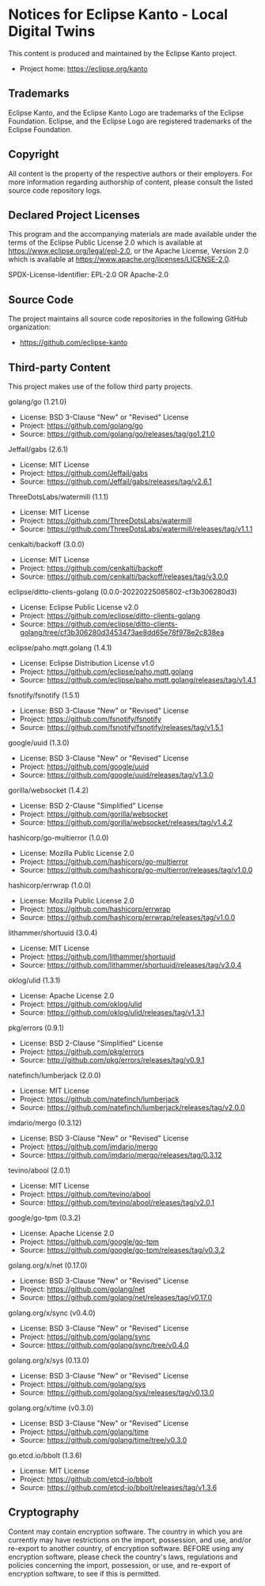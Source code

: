 # Notices for Eclipse Kanto - Local Digital Twins

This content is produced and maintained by the Eclipse Kanto project.

* Project home: https://eclipse.org/kanto

## Trademarks

Eclipse Kanto, and the Eclipse Kanto Logo are trademarks of the Eclipse Foundation.
Eclipse, and the Eclipse Logo are registered trademarks of the Eclipse Foundation.

## Copyright

All content is the property of the respective authors or their employers.
For more information regarding authorship of content, please consult the
listed source code repository logs.

## Declared Project Licenses

This program and the accompanying materials are made available under the terms
of the Eclipse Public License 2.0 which is available at
https://www.eclipse.org/legal/epl-2.0, or the Apache License, Version 2.0 which
is available at https://www.apache.org/licenses/LICENSE-2.0.

SPDX-License-Identifier: EPL-2.0 OR Apache-2.0

## Source Code

The project maintains all source code repositories in the following GitHub organization:

* https://github.com/eclipse-kanto

## Third-party Content

This project makes use of the follow third party projects.

golang/go (1.21.0)

* License: BSD 3-Clause "New" or "Revised" License
* Project: https://github.com/golang/go
* Source:  https://github.com/golang/go/releases/tag/go1.21.0

Jeffail/gabs (2.6.1)

* License: MIT License
* Project: https://github.com/Jeffail/gabs
* Source:  https://github.com/Jeffail/gabs/releases/tag/v2.6.1

ThreeDotsLabs/watermill (1.1.1)

* License: MIT License
* Project: https://github.com/ThreeDotsLabs/watermill
* Source:  https://github.com/ThreeDotsLabs/watermill/releases/tag/v1.1.1

cenkalti/backoff (3.0.0)

* License: MIT License
* Project: https://github.com/cenkalti/backoff
* Source:  https://github.com/cenkalti/backoff/releases/tag/v3.0.0

eclipse/ditto-clients-golang (0.0.0-20220225085802-cf3b306280d3)

* License: Eclipse Public License v2.0
* Project: https://github.com/eclipse/ditto-clients-golang
* Source:  https://github.com/eclipse/ditto-clients-golang/tree/cf3b306280d3453473ae8dd65e78f978e2c838ea

eclipse/paho.mqtt.golang (1.4.1)

* License: Eclipse Distribution License v1.0
* Project: https://github.com/eclipse/paho.mqtt.golang
* Source:  https://github.com/eclipse/paho.mqtt.golang/releases/tag/v1.4.1

fsnotify/fsnotify (1.5.1)

* License: BSD 3-Clause "New" or "Revised" License
* Project: https://github.com/fsnotify/fsnotify
* Source:  https://github.com/fsnotify/fsnotify/releases/tag/v1.5.1

google/uuid (1.3.0)

* License: BSD 3-Clause "New" or "Revised" License
* Project: https://github.com/google/uuid
* Source:  https://github.com/google/uuid/releases/tag/v1.3.0

gorilla/websocket (1.4.2)

* License: BSD 2-Clause "Simplified" License
* Project: https://github.com/gorilla/websocket
* Source:  https://github.com/gorilla/websocket/releases/tag/v1.4.2

hashicorp/go-multierror (1.0.0)

* License: Mozilla Public License 2.0
* Project: https://github.com/hashicorp/go-multierror
* Source:  https://github.com/hashicorp/go-multierror/releases/tag/v1.0.0

hashicorp/errwrap (1.0.0)

* License: Mozilla Public License 2.0
* Project: https://github.com/hashicorp/errwrap
* Source:  https://github.com/hashicorp/errwrap/releases/tag/v1.0.0

lithammer/shortuuid (3.0.4)

* License: MIT License
* Project: https://github.com/lithammer/shortuuid
* Source:  https://github.com/lithammer/shortuuid/releases/tag/v3.0.4

oklog/ulid (1.3.1)

* License: Apache License 2.0
* Project: https://github.com/oklog/ulid
* Source:  https://github.com/oklog/ulid/releases/tag/v1.3.1

pkg/errors (0.9.1)

* License: BSD 2-Clause "Simplified" License
* Project: https://github.com/pkg/errors
* Source:  http://github.com/pkg/errors/releases/tag/v0.9.1

natefinch/lumberjack (2.0.0)

* License: MIT License
* Project: https://github.com/natefinch/lumberjack
* Source:  https://github.com/natefinch/lumberjack/releases/tag/v2.0.0

imdario/mergo (0.3.12)

* License: BSD 3-Clause "New" or "Revised" License
* Project: https://github.com/imdario/mergo
* Source:  https://github.com/imdario/mergo/releases/tag/0.3.12

tevino/abool (2.0.1)

* License: MIT License
* Project: https://github.com/tevino/abool
* Source:  https://github.com/tevino/abool/releases/tag/v2.0.1

google/go-tpm (0.3.2)

* License: Apache License 2.0
* Project: https://github.com/google/go-tpm
* Source:  https://github.com/google/go-tpm/releases/tag/v0.3.2

golang.org/x/net (0.17.0)

* License: BSD 3-Clause "New" or "Revised" License
* Project: https://github.com/golang/net
* Source:  https://github.com/golang/net/releases/tag/v0.17.0

golang.org/x/sync (v0.4.0)

* License: BSD 3-Clause "New" or "Revised" License
* Project: https://github.com/golang/sync
* Source:  https://github.com/golang/sync/tree/v0.4.0

golang.org/x/sys (0.13.0)

* License: BSD 3-Clause "New" or "Revised" License
* Project: https://github.com/golang/sys
* Source:  https://github.com/golang/sys/releases/tag/v0.13.0

golang.org/x/time (v0.3.0)

* License: BSD 3-Clause "New" or "Revised" License
* Project: https://github.com/golang/time
* Source:  https://github.com/golang/time/tree/v0.3.0

go.etcd.io/bbolt (1.3.6)

* License: MIT License
* Project: https://github.com/etcd-io/bbolt
* Source: https://github.com/etcd-io/bbolt/releases/tag/v1.3.6

## Cryptography

Content may contain encryption software. The country in which you are currently
may have restrictions on the import, possession, and use, and/or re-export to
another country, of encryption software. BEFORE using any encryption software,
please check the country's laws, regulations and policies concerning the import,
possession, or use, and re-export of encryption software, to see if this is
permitted.
